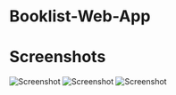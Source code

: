 # Booklist-Web-App

# Screenshots

![Screenshot](../master/Screenshots/1.png)
![Screenshot](../master/Screenshots/2.png)
![Screenshot](../master/Screenshots/3.png)


